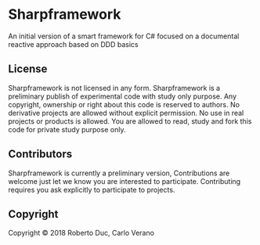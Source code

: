 # Sharpframework
An initial version of a smart framework for C# focused on a documental reactive approach based on DDD basics

## License
Sharpframework is not licensed in any form.
Sharpframework is a preliminary publish of experimental code with study only purpose.
Any copyright, ownership or right about this code is reserved to authors.
No derivative projects are allowed without explicit permission.
No use in real projects or products is allowed.
You are allowed to read, study and fork this code for private study purpose only.  

## Contributors
Sharpframework is currently a preliminary version, Contributions are welcome just let we know you are interested to participate.
Contributing requires you ask explicitly to participate to projects.

## Copyright
Copyright © 2018 Roberto Duc, Carlo Verano
